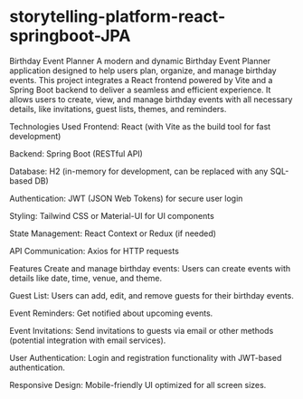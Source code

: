 # storytelling-platform-react-springboot-JPA

Birthday Event Planner
A modern and dynamic Birthday Event Planner application designed to help users plan, organize, and manage birthday events. This project integrates a React frontend powered by Vite and a Spring Boot backend to deliver a seamless and efficient experience. It allows users to create, view, and manage birthday events with all necessary details, like invitations, guest lists, themes, and reminders.

Technologies Used
Frontend: React (with Vite as the build tool for fast development)

Backend: Spring Boot (RESTful API)

Database: H2 (in-memory for development, can be replaced with any SQL-based DB)

Authentication: JWT (JSON Web Tokens) for secure user login

Styling: Tailwind CSS or Material-UI for UI components

State Management: React Context or Redux (if needed)

API Communication: Axios for HTTP requests

Features
Create and manage birthday events: Users can create events with details like date, time, venue, and theme.

Guest List: Users can add, edit, and remove guests for their birthday events.

Event Reminders: Get notified about upcoming events.

Event Invitations: Send invitations to guests via email or other methods (potential integration with email services).

User Authentication: Login and registration functionality with JWT-based authentication.

Responsive Design: Mobile-friendly UI optimized for all screen sizes.
